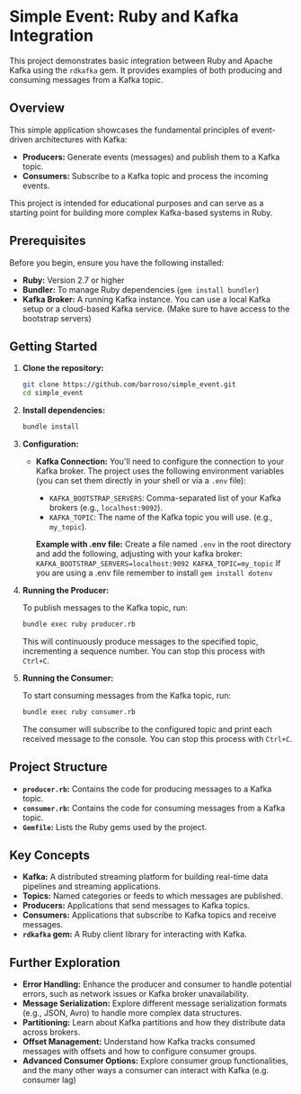 # Simple Event: Ruby and Kafka Integration

This project demonstrates basic integration between Ruby and Apache Kafka using the `rdkafka` gem. It provides examples of both producing and consuming messages from a Kafka topic.

## Overview

This simple application showcases the fundamental principles of event-driven architectures with Kafka:

*   **Producers:** Generate events (messages) and publish them to a Kafka topic.
*   **Consumers:** Subscribe to a Kafka topic and process the incoming events.

This project is intended for educational purposes and can serve as a starting point for building more complex Kafka-based systems in Ruby.

## Prerequisites

Before you begin, ensure you have the following installed:

*   **Ruby:** Version 2.7 or higher
*   **Bundler:**  To manage Ruby dependencies (`gem install bundler`)
*   **Kafka Broker:** A running Kafka instance. You can use a local Kafka setup or a cloud-based Kafka service. (Make sure to have access to the bootstrap servers)

## Getting Started

1.  **Clone the repository:**

    ```bash
    git clone https://github.com/barroso/simple_event.git
    cd simple_event
    ```

2.  **Install dependencies:**

    ```bash
    bundle install
    ```

3.  **Configuration:**

    *   **Kafka Connection:** You'll need to configure the connection to your Kafka broker. The project uses the following environment variables (you can set them directly in your shell or via a `.env` file):
        *   `KAFKA_BOOTSTRAP_SERVERS`: Comma-separated list of your Kafka brokers (e.g., `localhost:9092`).
        *   `KAFKA_TOPIC`: The name of the Kafka topic you will use. (e.g., `my_topic`).

        **Example with .env file:**
        Create a file named `.env` in the root directory and add the following, adjusting with your kafka broker:
            ```
            KAFKA_BOOTSTRAP_SERVERS=localhost:9092
            KAFKA_TOPIC=my_topic
            ```
            If you are using a .env file remember to install `gem install dotenv`
4.  **Running the Producer:**

    To publish messages to the Kafka topic, run:

    ```bash
    bundle exec ruby producer.rb
    ```

    This will continuously produce messages to the specified topic, incrementing a sequence number. You can stop this process with `Ctrl+C`.

5.  **Running the Consumer:**

    To start consuming messages from the Kafka topic, run:

    ```bash
    bundle exec ruby consumer.rb
    ```

    The consumer will subscribe to the configured topic and print each received message to the console. You can stop this process with `Ctrl+C`.

## Project Structure

*   **`producer.rb`:** Contains the code for producing messages to a Kafka topic.
*   **`consumer.rb`:** Contains the code for consuming messages from a Kafka topic.
*   **`Gemfile`:** Lists the Ruby gems used by the project.

## Key Concepts

*   **Kafka:** A distributed streaming platform for building real-time data pipelines and streaming applications.
*   **Topics:**  Named categories or feeds to which messages are published.
*   **Producers:** Applications that send messages to Kafka topics.
*   **Consumers:** Applications that subscribe to Kafka topics and receive messages.
*   **`rdkafka` gem:** A Ruby client library for interacting with Kafka.

## Further Exploration

*   **Error Handling:** Enhance the producer and consumer to handle potential errors, such as network issues or Kafka broker unavailability.
*   **Message Serialization:** Explore different message serialization formats (e.g., JSON, Avro) to handle more complex data structures.
*   **Partitioning:**  Learn about Kafka partitions and how they distribute data across brokers.
*   **Offset Management:** Understand how Kafka tracks consumed messages with offsets and how to configure consumer groups.
*   **Advanced Consumer Options:** Explore consumer group functionalities, and the many other ways a consumer can interact with Kafka (e.g. consumer lag)
